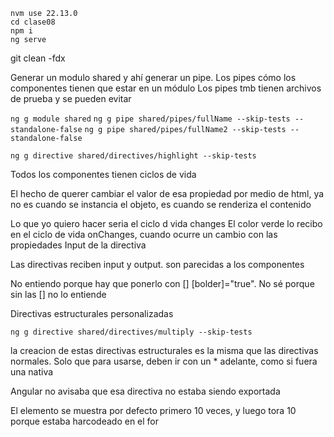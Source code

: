 ```
nvm use 22.13.0
cd clase08
npm i
ng serve
```
git clean -fdx

Generar un modulo shared
y ahí generar un pipe. Los pipes cómo los componentes tienen que estar en un módulo
Los pipes tmb tienen archivos de prueba y se pueden evitar

`ng g module shared`
`ng g pipe shared/pipes/fullName --skip-tests --standalone-false`
`ng g pipe shared/pipes/fullName2 --skip-tests --standalone-false`

`ng g directive shared/directives/highlight --skip-tests`

Todos los componentes tienen ciclos de vida

El hecho de querer cambiar el valor de esa propiedad por medio de html, ya no es cuando se instancia el objeto, es cuando se renderiza el contenido

Lo que yo quiero hacer seria el ciclo d vida changes
El color verde lo recibo en el ciclo de vida onChanges, cuando ocurre un cambio con las propiedades Input de la directiva

Las directivas reciben input y output. son parecidas a los componentes

No entiendo porque hay que ponerlo con [] [bolder]="true". No sé porque sin las [] no lo entiende

Directivas estructurales personalizadas

`ng g directive shared/directives/multiply --skip-tests`

la creacion de estas directivas estructurales es la misma que las directivas normales. Solo que para usarse, deben ir con un \* adelante, como si fuera una nativa

Angular no avisaba que esa directiva no estaba siendo exportada

El elemento se muestra por defecto primero 10 veces, y luego tora 10 porque estaba harcodeado en el for
